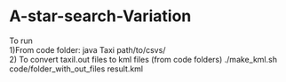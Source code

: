 # A-star-search-Variation
To run </br>
1)From code folder: java Taxi path/to/csvs/ 
</br>
2) To convert taxiI.out files to kml files (from code folders)
	 ./make_kml.sh code/folder_with_out_files result.kml

